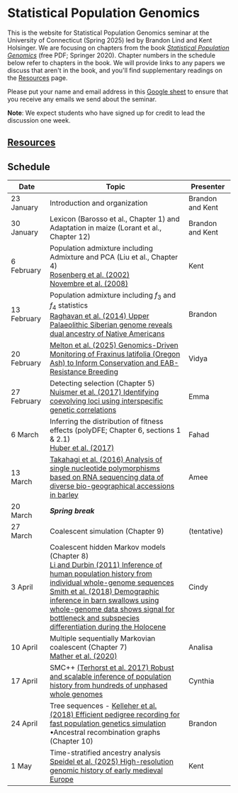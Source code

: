 # Statistical Population Genomics

This is the website for Statistical Population Genomics seminar at the University of Connecticut (Spring 2025) led by Brandon Lind and Kent Holsinger. We are focusing on chapters from the book [*Statistical Population Genomics*](https://link.springer.com/book/10.1007/978-1-0716-0199-0) (free PDF; Springer 2020). Chapter numbers in the schedule below refer to chapters in the book. We will provide links to any papers we discuss that aren't in the book, and you'll find supplementary readings on the [Resources](resources.html) page. 

Please put your name and email address in this [Google sheet](https://docs.google.com/spreadsheets/d/1IUaW7QrRRxHV2oVKUZkdX5fSM4Q6vL_kGrVVRLH1Clo/edit?usp=sharing) to ensure that you receive any emails we send about the seminar.

**Note**: We expect students who have signed up for credit to lead the discussion one week.

## [Resources](resources.html)

## Schedule

|Date|Topic|Presenter|
|----|-----|---------|
|23 January|Introduction and organization| Brandon and Kent|
|30 January|Lexicon (Barosso et al., Chapter 1) and Adaptation in maize (Lorant et al., Chapter 12)| Brandon and Kent|
|6 February|Population admixture including Admixture and PCA (Liu et al., Chapter 4)<br />[Rosenberg et al. (2002)](https://dx.doi.org/10.1126/science.1078311)<br />[Novembre et al. (2008)](https://doi.org/10.1038/nature07331) |Kent|
|13 February|Population admixture including $`f_3`$ and $`f_4`$ statistics <br >[Raghavan et al. (2014) Upper Palaeolithic Siberian genome reveals dual ancestry of Native Americans](https://www.nature.com/articles/nature12736)|Brandon|
|20 February|[Melton et al. (2025) Genomics-Driven Monitoring of Fraxinus latifolia (Oregon Ash) to Inform Conservation and EAB-Resistance Breeding](https://onlinelibrary.wiley.com/doi/full/10.1111/mec.17640)|Vidya|
|27 February|Detecting selection (Chapter 5)<br />[Nuismer et al. (2017) Identifying coevolving loci using interspecific genetic correlations](https://dx.doi.org/10.1002/ece3.3107)|Emma|
|6 March|Inferring the distribution of fitness effects (polyDFE; Chapter 6, sections 1 & 2.1)<br />[Huber et al. (2017)](https://10.1073/pnas.1619508114)|Fahad|
|13 March|[Takahagi et al. (2016) Analysis of single nucleotide polymorphisms based on RNA sequencing data of diverse bio-geographical accessions in barley](https://www.nature.com/articles/srep33199)|Amee|
|20 March|***Spring break***|
|27 March|Coalescent simulation (Chapter 9)|(tentative)|
|3 April|Coalescent hidden Markov models (Chapter 8)<br />[Li and Durbin (2011) Inference of human population history from individual whole-genome sequences](https://dx.doi.org/10.1038/nature10231)<br />[Smith et al. (2018) Demographic inference in barn swallows using whole-genome data shows signal for bottleneck and subspecies differentiation during the Holocene](https://dx.doi.org/10.1111/mec.14854)|Cindy|
|10 April|Multiple sequentially Markovian coalescent (Chapter 7)<br />[Mather et al. (2020)](https://doi.org/10.1002/ece3.5888)|Analisa|
|17 April|SMC++ [(Terhorst et al. 2017) Robust and scalable inference of population history from hundreds of unphased whole genomes](https://doi.org/10.1038/ng.3748)|Cynthia|
|24 April|Tree sequences - [Kelleher et al. (2018) Efficient pedigree recording for fast population genetics simulation](https://journals.plos.org/ploscompbiol/article?id=10.1371/journal.pcbi.1006581) <br />•Ancestral recombination graphs (Chapter 10)|Brandon|
|1 May|Time-stratified ancestry analysis [Speidel et al. (2025) High-resolution genomic history of early medieval Europe](https://doi.org/10.1038/s41586-024-08275-2)|Kent|

